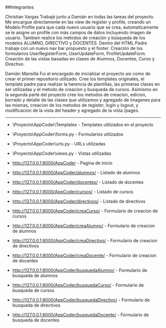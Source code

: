 ##Integrantes

Christian Vargas
Trabajé junto a Damián en todas las tareas del proyecto. Me encargue directamente en las view de register y profile, creando un Modelo Profile para que cada nuevo usuario que se crea, automaticamente se le asigne un profile con más campos de datos incluyendo imagen de usuario. Tambien realice los métodos de creación y búsqueda de los modelos ALUMNO, DIRECTIVO y DOCENTES.
Dentro del HTML Padre trabaje con un nuevo nav bar propuesto y el footer.
Creación de los formularios UserRegisterForm, UserUpdateForm, ProfileUpdateForm. Creación de las vistas basadas en clases de Alumnos, Docentes, Curso y Directivo.


Damián Mansilla
Fui el encargado de inicializar el proyecto asi como de crear el primer repositorio utilizado. Cree los templates originales, el template padre para realizar la herencia de plantillas, las primeras clases en ser utilizadas y el metodo de creacion y busqueda de cursos. Asimismo en la segunda parte del proyecto cree los metodos de creacion, edicion, borrado y detalle de las clases que utilizamos y agregado de imagenes para las mismas, creacion de los metodos de register, login y logout, y modificacion de la vista del header y agregado de la vista /pages.

--------------------------------------------------------------------------------------------------------------------------------------

- \Proyecto\AppCoder\Templates - Templates utilizados en el proyecto
- \Proyecto\AppCoder\forms.py - Formularios utilizados
- \Proyecto\AppCoder\urls.py - URLs utilizadas
- \Proyecto\AppCoder\views.py - Vistas utilizadas


- http://127.0.0.1:8000/AppCoder - Pagina de inicio
- http://127.0.0.1:8000/AppCoder/alumnos/ - Listado de alumnos
- http://127.0.0.1:8000/AppCoder/docentes/ - Listado de docentes
- http://127.0.0.1:8000/AppCoder/cursos/ - Listado de cursos
- http://127.0.0.1:8000/AppCoder/directivos/ - Listado de directivos
- http://127.0.0.1:8000/AppCoder/creaCurso/ - Formulario de creacion de cursos
- http://127.0.0.1:8000/AppCoder/creaAlumno/ - Formulario de creacion de alumnos
- http://127.0.0.1:8000/AppCoder/creaDirectivo/ - Formulario de creacion de directivos
- http://127.0.0.1:8000/AppCoder/creaDocente/ - Formulario de creacion de docentes
- http://127.0.0.1:8000/AppCoder/busquedaAlumno/ - Formulario de busqueda de alumnos
- http://127.0.0.1:8000/AppCoder/busquedaCurso/ - Formulario de busqueda de cursos
- http://127.0.0.1:8000/AppCoder/busquedaDirectivo/ - Formulario de busqueda de directivos
- http://127.0.0.1:8000/AppCoder/busquedaDocente/ - Formulario de busqueda de docentes